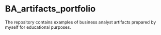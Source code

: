 # BA_artifacts_portfolio
The repository contains examples of business analyst artifacts prepared by myself for educational purposes. 
